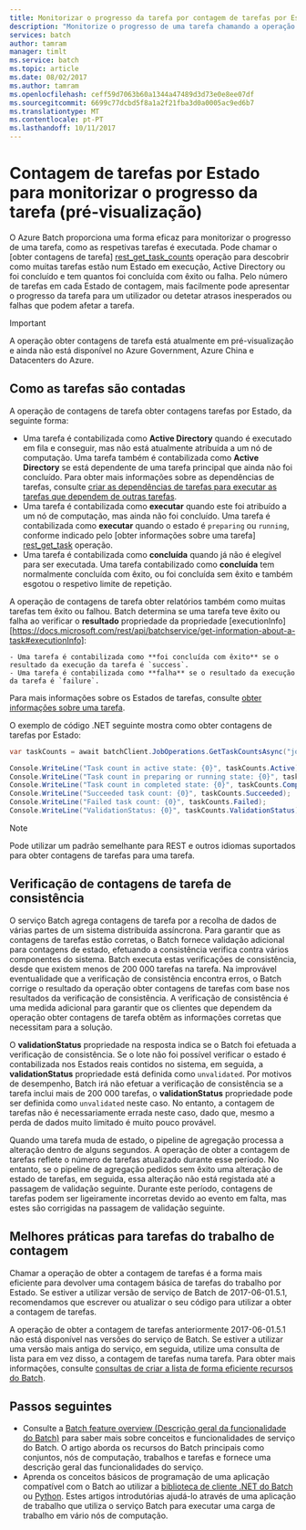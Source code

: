 ```yaml
---
title: Monitorizar o progresso da tarefa por contagem de tarefas por Estado - Azure Batch | Microsoft Docs
description: "Monitorize o progresso de uma tarefa chamando a operação de contagens de tarefa de obter a contagem de tarefas para uma tarefa. Pode obter uma contagem de tarefas do Active Directory, em execução e foi concluídas e, por tarefas que foi concluída com êxito ou falha."
services: batch
author: tamram
manager: timlt
ms.service: batch
ms.topic: article
ms.date: 08/02/2017
ms.author: tamram
ms.openlocfilehash: ceff59d7063b60a1344a47489d3d73e0e8ee07df
ms.sourcegitcommit: 6699c77dcbd5f8a1a2f21fba3d0a0005ac9ed6b7
ms.translationtype: MT
ms.contentlocale: pt-PT
ms.lasthandoff: 10/11/2017
---
```

# <a name="count-tasks-by-state-to-monitor-a-jobs-progress-preview"></a>Contagem de tarefas por Estado para monitorizar o progresso da tarefa (pré-visualização)

O Azure Batch proporciona uma forma eficaz para monitorizar o progresso de uma tarefa, como as respetivas tarefas é executada. Pode chamar o [obter contagens de tarefa] [ rest_get_task_counts] operação para descobrir como muitas tarefas estão num Estado em execução, Active Directory ou foi concluído e tem quantos foi concluída com êxito ou falha. Pelo número de tarefas em cada Estado de contagem, mais facilmente pode apresentar o progresso da tarefa para um utilizador ou detetar atrasos inesperados ou falhas que podem afetar a tarefa.

> [!IMPORTANT]
> A operação obter contagens de tarefa está atualmente em pré-visualização e ainda não está disponível no Azure Government, Azure China e Datacenters do Azure. 
>
>

## <a name="how-tasks-are-counted"></a>Como as tarefas são contadas

A operação de contagens de tarefa obter contagens tarefas por Estado, da seguinte forma:

- Uma tarefa é contabilizada como **Active Directory** quando é executado em fila e conseguir, mas não está atualmente atribuída a um nó de computação. Uma tarefa também é contabilizada como **Active Directory** se está dependente de uma tarefa principal que ainda não foi concluído. Para obter mais informações sobre as dependências de tarefas, consulte [criar as dependências de tarefas para executar as tarefas que dependem de outras tarefas](batch-task-dependencies.md). 
- Uma tarefa é contabilizada como **executar** quando este foi atribuído a um nó de computação, mas ainda não foi concluído. Uma tarefa é contabilizada como **executar** quando o estado é `preparing` ou `running`, conforme indicado pelo [obter informações sobre uma tarefa] [ rest_get_task] operação.
- Uma tarefa é contabilizada como **concluída** quando já não é elegível para ser executada. Uma tarefa contabilizado como **concluída** tem normalmente concluída com êxito, ou foi concluída sem êxito e também esgotou o respetivo limite de repetição. 

A operação de contagens de tarefa obter relatórios também como muitas tarefas tem êxito ou falhou. Batch determina se uma tarefa teve êxito ou falha ao verificar o **resultado** propriedade da propriedade [executionInfo] [https://docs.microsoft.com/rest/api/batchservice/get-information-about-a-task#executionInfo]:

    - Uma tarefa é contabilizada como **foi concluída com êxito** se o resultado da execução da tarefa é `success`.
    - Uma tarefa é contabilizada como **falha** se o resultado da execução da tarefa é `failure`.

Para mais informações sobre os Estados de tarefas, consulte [obter informações sobre uma tarefa][rest_get_task].

O exemplo de código .NET seguinte mostra como obter contagens de tarefas por Estado: 

```csharp
var taskCounts = await batchClient.JobOperations.GetTaskCountsAsync("job-1");

Console.WriteLine("Task count in active state: {0}", taskCounts.Active);
Console.WriteLine("Task count in preparing or running state: {0}", taskCounts.Running);
Console.WriteLine("Task count in completed state: {0}", taskCounts.Completed);
Console.WriteLine("Succeeded task count: {0}", taskCounts.Succeeded);
Console.WriteLine("Failed task count: {0}", taskCounts.Failed);
Console.WriteLine("ValidationStatus: {0}", taskCounts.ValidationStatus);
```

> [!NOTE]
> Pode utilizar um padrão semelhante para REST e outros idiomas suportados para obter contagens de tarefas para uma tarefa. 
> 
> 

## <a name="consistency-checking-for-task-counts"></a>Verificação de contagens de tarefa de consistência

O serviço Batch agrega contagens de tarefa por a recolha de dados de várias partes de um sistema distribuída assíncrona. Para garantir que as contagens de tarefas estão corretas, o Batch fornece validação adicional para contagens de estado, efetuando a consistência verifica contra vários componentes do sistema. Batch executa estas verificações de consistência, desde que existem menos de 200 000 tarefas na tarefa. Na improvável eventualidade que a verificação de consistência encontra erros, o Batch corrige o resultado da operação obter contagens de tarefas com base nos resultados da verificação de consistência. A verificação de consistência é uma medida adicional para garantir que os clientes que dependem da operação obter contagens de tarefa obtêm as informações corretas que necessitam para a solução.

O **validationStatus** propriedade na resposta indica se o Batch foi efetuada a verificação de consistência. Se o lote não foi possível verificar o estado é contabilizada nos Estados reais contidos no sistema, em seguida, a **validationStatus** propriedade está definida como `unvalidated`. Por motivos de desempenho, Batch irá não efetuar a verificação de consistência se a tarefa inclui mais de 200 000 tarefas, o **validationStatus** propriedade pode ser definida como `unvalidated` neste caso. No entanto, a contagem de tarefas não é necessariamente errada neste caso, dado que, mesmo a perda de dados muito limitado é muito pouco provável. 

Quando uma tarefa muda de estado, o pipeline de agregação processa a alteração dentro de alguns segundos. A operação de obter a contagem de tarefas reflete o número de tarefas atualizado durante esse período. No entanto, se o pipeline de agregação pedidos sem êxito uma alteração de estado de tarefas, em seguida, essa alteração não está registada até a passagem de validação seguinte. Durante este período, contagens de tarefas podem ser ligeiramente incorretas devido ao evento em falta, mas estes são corrigidas na passagem de validação seguinte.

## <a name="best-practices-for-counting-a-jobs-tasks"></a>Melhores práticas para tarefas do trabalho de contagem

Chamar a operação de obter a contagem de tarefas é a forma mais eficiente para devolver uma contagem básica de tarefas do trabalho por Estado. Se estiver a utilizar versão de serviço de Batch de 2017-06-01.5.1, recomendamos que escrever ou atualizar o seu código para utilizar a obter a contagem de tarefas.

A operação de obter a contagem de tarefas anteriormente 2017-06-01.5.1 não está disponível nas versões do serviço de Batch. Se estiver a utilizar uma versão mais antiga do serviço, em seguida, utilize uma consulta de lista para em vez disso, a contagem de tarefas numa tarefa. Para obter mais informações, consulte [consultas de criar a lista de forma eficiente recursos do Batch](batch-efficient-list-queries.md).

## <a name="next-steps"></a>Passos seguintes

* Consulte a [Batch feature overview (Descrição geral da funcionalidade do Batch)](batch-api-basics.md) para saber mais sobre conceitos e funcionalidades de serviço do Batch. O artigo aborda os recursos do Batch principais como conjuntos, nós de computação, trabalhos e tarefas e fornece uma descrição geral das funcionalidades do serviço.
* Aprenda os conceitos básicos de programação de uma aplicação compatível com o Batch ao utilizar a [biblioteca de cliente .NET do Batch](batch-dotnet-get-started.md) ou [Python](batch-python-tutorial.md). Estes artigos introdutórias ajudá-lo através de uma aplicação de trabalho que utiliza o serviço Batch para executar uma carga de trabalho em vário nós de computação.


[rest_get_task_counts]: https://docs.microsoft.com/rest/api/batchservice/get-the-task-counts-for-a-job
[rest_get_task]: https://docs.microsoft.com/rest/api/batchservice/get-information-about-a-task
[rest_list_tasks]: https://docs.microsoft.com/rest/api/batchservice/list-the-tasks-associated-with-a-job
